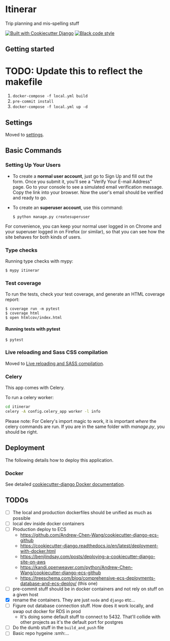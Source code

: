 # Itinerar

Trip planning and mis-spelling stuff

[![Built with Cookiecutter Django](https://img.shields.io/badge/built%20with-Cookiecutter%20Django-ff69b4.svg?logo=cookiecutter)](https://github.com/cookiecutter/cookiecutter-django/)
[![Black code style](https://img.shields.io/badge/code%20style-black-000000.svg)](https://github.com/ambv/black)

## Getting started

# TODO: Update this to reflect the makefile
1. `docker-compose -f local.yml build`
2. `pre-commit install`
3. `docker-compose -f local.yml up -d`

## Settings

Moved to [settings](http://cookiecutter-django.readthedocs.io/en/latest/settings.html).

## Basic Commands

### Setting Up Your Users

-   To create a **normal user account**, just go to Sign Up and fill out the form. Once you submit it, you'll see a "Verify Your E-mail Address" page. Go to your console to see a simulated email verification message. Copy the link into your browser. Now the user's email should be verified and ready to go.

-   To create an **superuser account**, use this command:

        $ python manage.py createsuperuser

For convenience, you can keep your normal user logged in on Chrome and your superuser logged in on Firefox (or similar), so that you can see how the site behaves for both kinds of users.

### Type checks

Running type checks with mypy:

    $ mypy itinerar

### Test coverage

To run the tests, check your test coverage, and generate an HTML coverage report:

    $ coverage run -m pytest
    $ coverage html
    $ open htmlcov/index.html

#### Running tests with pytest

    $ pytest

### Live reloading and Sass CSS compilation

Moved to [Live reloading and SASS compilation](http://cookiecutter-django.readthedocs.io/en/latest/live-reloading-and-sass-compilation.html).

### Celery

This app comes with Celery.

To run a celery worker:

``` bash
cd itinerar
celery -A config.celery_app worker -l info
```

Please note: For Celery's import magic to work, it is important *where* the celery commands are run. If you are in the same folder with *manage.py*, you should be right.

## Deployment

The following details how to deploy this application.

### Docker

See detailed [cookiecutter-django Docker documentation](http://cookiecutter-django.readthedocs.io/en/latest/deployment-with-docker.html).

## TODOs

- [ ] The local and production dockerfiles should be unified as much as possible
- [ ] local dev inside docker containers
- [ ] Production deploy to ECS
    * https://github.com/Andrew-Chen-Wang/cookiecutter-django-ecs-github
    * https://cookiecutter-django.readthedocs.io/en/latest/deployment-with-docker.html
    * https://benjlindsay.com/posts/deploying-a-cookiecutter-django-site-on-aws
    * https://kandi.openweaver.com/python/Andrew-Chen-Wang/cookiecutter-django-ecs-github
    * https://treeschema.com/blog/comprehensive-ecs-deployments-database-and-ecs-deploy/ (this one)
- [ ] pre-commit stuff should be in docker containers and not rely on stuff on a given host
- [x] rename the containers. They are just `node` and `django` etc...
- [ ] Figure out database connection stuff. How does it work locally, and swap out docker for RDS in prod
    * It's doing some default stuff to connect to 5432. That'll collide with other projects as it's the default port for postgres
- [ ] Do the dumb stuff in the `build_and_push` file
- [ ] Basic repo hygeine :smh:...
